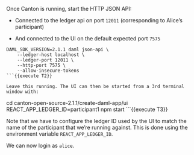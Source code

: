 Once Canton is running, start the HTTP JSON API:

- Connected to the ledger api on port `12011` (corresponding to Alice’s participant)

- And connected to the UI on the default expected port `7575`

```
DAML_SDK_VERSION=2.1.1 daml json-api \
    --ledger-host localhost \
    --ledger-port 12011 \
    --http-port 7575 \
    --allow-insecure-tokens
```{{execute T2}}

Leave this running. The UI can then be started from a 3rd terminal window with:

```
cd canton-open-source-2.1.1/create-daml-app/ui
REACT_APP_LEDGER_ID=participant1 npm start
    ```{{execute T3}}

Note that we have to configure the ledger ID used by the UI to match the name of the participant that we’re running against. This is done using the environment variable `REACT_APP_LEDGER_ID`.

We can now login as `alice`.
